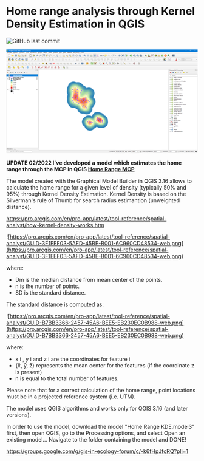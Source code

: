 # Home range analysis through Kernel Density Estimation in QGIS

![GitHub last commit](https://img.shields.io/github/last-commit/ludovico85/Home-range-analysis-through-Kernel-Density-Estimation-in-QGIS?color=green&style=plastic)

![](./img/screenshot.PNG)

**UPDATE 02/2022 I've developed a model which estimates the home range through the MCP in QGIS [Home Range MCP](https://github.com/ludovico85/Home-range-analysis-Minimum-Convex-Polygon-MCP-QGIS)**

The model created with the Graphical Model Builder in QGIS 3.16 allows to calculate the home range for a given level of density (typically 50% and 95%) through Kernel Density Estimation. Kernel Density is based on the Silverman's rule of Thumb for search radius estimantion (unweighted distance).

https://pro.arcgis.com/en/pro-app/latest/tool-reference/spatial-analyst/how-kernel-density-works.htm

![https://pro.arcgis.com/en/pro-app/latest/tool-reference/spatial-analyst/GUID-3F1EEF03-5AFD-45BE-B001-6C960CD48534-web.png](https://pro.arcgis.com/en/pro-app/latest/tool-reference/spatial-analyst/GUID-3F1EEF03-5AFD-45BE-B001-6C960CD48534-web.png)

where:

- Dm is the median distance from mean center of the points.
- n is the number of points.
- SD is the standard distance.

The standard distance is computed as:

![https://pro.arcgis.com/en/pro-app/latest/tool-reference/spatial-analyst/GUID-B7BB3366-2457-45A6-BEE5-EB230EC0B988-web.png](https://pro.arcgis.com/en/pro-app/latest/tool-reference/spatial-analyst/GUID-B7BB3366-2457-45A6-BEE5-EB230EC0B988-web.png)

where:
- x i , y i and z i are the coordinates for feature i
- {x̄, ȳ, z̄} represents the mean center for the features (if the coordinate z is present)
- n is equal to the total number of features.


Please note that for a correct calculation of the home range, point locations must be in a projected reference system (i.e. UTM).

The model uses QGIS algorithms and works only for QGIS 3.16 (and later versions).

In order to use the model, download the model "Home Range KDE.model3" first, then open QGIS, go to the Processing options, and select Open an existing model... Navigate to the folder containing the model and DONE!


https://groups.google.com/g/gis-in-ecology-forum/c/-k6fHpJfcRQ?pli=1
